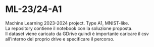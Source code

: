 # ML-23/24-A1
Machine Learning 2023-2024 project. Type A1, MNIST-like. <br />
La repository contiene il notebook con la soluzione proposta. <br />
Il dataset viene caricato da GDrive quindi è importante caricare il csv all'interno del proprio drive e specificare il percorso.
